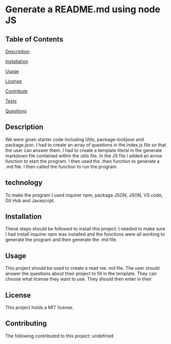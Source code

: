 # Generate a README.md using node JS
  
  ## Table of Contents
  [Description](#description)

  [Installation](#installation)

  [Usage](#usage)

  [License](#license)

  [Contribute](#contribute)
  
  [Tests](#tests)
  
  [Questions](#questions)
  
  ## Description
  We were given starter code including Utils, package-lockjson and package.json. I had to create an array of questions in the index.js file so that the user can answer them. I had to create a template literal in the generate markdown file contained within the utils file. In the JS file I added an arrow function to start the program. I then used the .then function to generate a .md file. I then called the function to run the program. 
  
  ## technology 
  To make the program I used inquirer npm, package JSON, JSON, VS code, Git Hub and Javascript. 
  
  ## Installation
  These steps should be followed to install this project: 
  I needed to make sure I had install inquirer npm was installed and the functions were all working to generate the program and then generate the .md file. 

  ## Usage
  This project should be used to create a read me. md file. 
  The user should answer the questions about their project to fill in the template. They can choose what license they want to use. They should then enter in their

  ## License
  This project holds a MIT license.

  ## Contributing
  The following contributed to this project: 
  undefined

 
  
 
